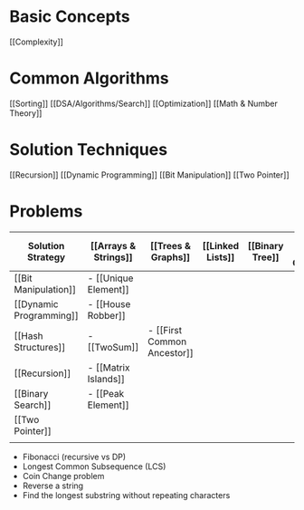 # Basic Concepts
[[Complexity]]
# Common Algorithms
[[Sorting]]
[[DSA/Algorithms/Search]]
[[Optimization]]
[[Math & Number Theory]]
# Solution Techniques
[[Recursion]]
[[Dynamic Programming]]
[[Bit Manipulation]]
[[Two Pointer]]
# Problems

| Solution Strategy            | [[Arrays & Strings]]     | [[Trees & Graphs]]          | [[Linked Lists]] | [[Binary Tree]] | [[Stacks & Queues]] | [[Hash Structures]] | [[Vector]] |
| ---------------------------- | ------------------------ | --------------------------- | ---------------- | --------------- | ------------------- | ------------------- | ------------- |
| [[Bit Manipulation]]         | - [[Unique Element]]<br> |                             |                  |                 |                     |                     |               |
| [[Dynamic Programming]]      | - [[House Robber]]       |                             |                  |                 |                     |                     |               |
| [[Hash Structures]] | - [[TwoSum]]             | - [[First Common Ancestor]] |                  |                 |                     |                     |               |
| [[Recursion]]                | - [[Matrix Islands]]<br> |                             |                  |                 |                     |                     |               |
| [[Binary Search]]            | - [[Peak Element]]       |                             |                  |                 |                     |                     |               |
| [[Two Pointer]]              |                          |                             |                  |                 |                     |                     |               |
|                              |                          |                             |                  |                 |                     |                     |               |

- Fibonacci (recursive vs DP)
- Longest Common Subsequence (LCS)
- Coin Change problem
- Reverse a string
- Find the longest substring without repeating characters